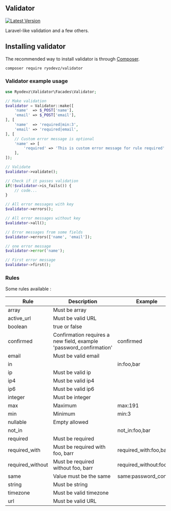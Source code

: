 ## Validator

[![Latest Version](https://img.shields.io/github/v/release/ryodevz/validator.svg?style=flat-square)](https://github.com/ryodevz/validator/releases)

Laravel-like validation and a few others.

## Installing validator

The recommended way to install validator is through [Composer](https://getcomposer.org/).

```bash
composer require ryodevz/validator
```

### Validator example usage

```php
use Ryodevz\Validator\Facades\Validator;

// Make validation
$validator = Validator::make([
    'name'  => $_POST['name'],
    'email' => $_POST['email'],
], [
    'name'  => 'required|min:3',
    'email' => 'required|email',
], [
    // Custom error message is optional
    'name' => [
        'required' => 'This is custom error message for rule required'
    ],
]);

// Validate
$validator->validate();

// Check if it passes validation
if(!$validator->is_fails()) {
    // code...
}

// All error messages with key
$validator->errors();

// All error messages without key
$validator->all();

// Error messages from some fields
$validator->errors(['name', 'email']);

// one error message
$validator->error('name');

// First error message
$validator->first();
```

### Rules

Some rules available :

| Rule             | Description                                                        | Example                  |
| ---------------- | ------------------------------------------------------------------ | ------------------------ |
| array            | Must be array                                                      |                          |
| active_url       | Must be valid URL                                                  |                          |
| boolean          | true or false                                                      |                          |
| confirmed        | Confirmation requires a new field, example 'password_confirmation' | confirmed                |
| email            | Must be valid email                                                |                          |
| in               |                                                                    | in:foo,bar               |
| ip               | Must be valid ip                                                   |                          |
| ip4              | Must be valid ip4                                                  |                          |
| ip6              | Must be valid ip6                                                  |                          |
| integer          | Must be integer                                                    |                          |
| max              | Maximum                                                            | max:191                  |
| min              | Minimum                                                            | min:3                    |
| nullable         | Empty allowed                                                      |                          |
| not_in           |                                                                    | not_in:foo,bar           |
| required         | Must be required                                                   |                          |
| required_with    | Must be required with foo, barr                                    | required_with:foo,bar    |
| required_without | Must be required without foo, barr                                 | required_without:foo,bar |
| same             | Value must be the same                                             | same:password_confirm    |
| string           | Must be string                                                     |                          |
| timezone         | Must be valid timezone                                             |                          |
| url              | Must be valid URL                                                  |                          |
